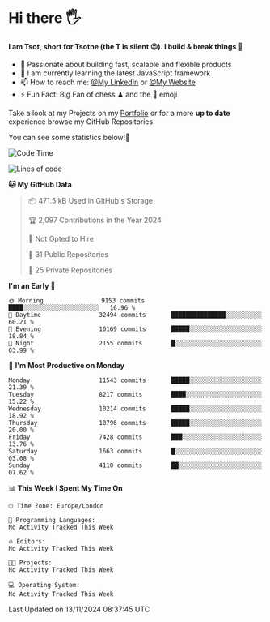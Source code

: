 # Hi there :raised_hand_with_fingers_splayed:
#### I am Tsot, short for Tsotne (the T is silent :wink:). I build & break things :space_invader:
- :telescope: Passionate about building fast, scalable and flexible products
- :seedling: I am currently learning the latest JavaScript framework 
- :mailbox: How to reach me: [@My LinkedIn](https://www.linkedin.com/in/tsotne-gvadzabia/) or [@My Website](https://tsotne.co.uk/contact)
- :zap: Fun Fact: Big Fan of chess ♟ and the 👾 emoji

Take a look at my Projects on my [Portfolio](https://tsotne.co.uk/) or for a more **up to date** experience browse my GitHub Repositories.

You can see some statistics below!:space_invader:
<!--START_SECTION:waka-->
![Code Time](http://img.shields.io/badge/Code%20Time-761%20hrs%202%20mins-blue)

![Lines of code](https://img.shields.io/badge/From%20Hello%20World%20I%27ve%20Written-17.8%20million%20lines%20of%20code-blue)

**🐱 My GitHub Data** 

> 📦 471.5 kB Used in GitHub's Storage 
 > 
> 🏆 2,097 Contributions in the Year 2024
 > 
> 🚫 Not Opted to Hire
 > 
> 📜 31 Public Repositories 
 > 
> 🔑 25 Private Repositories 
 > 
**I'm an Early 🐤** 

```text
🌞 Morning                9153 commits        ████░░░░░░░░░░░░░░░░░░░░░   16.96 % 
🌆 Daytime                32494 commits       ███████████████░░░░░░░░░░   60.21 % 
🌃 Evening                10169 commits       █████░░░░░░░░░░░░░░░░░░░░   18.84 % 
🌙 Night                  2155 commits        █░░░░░░░░░░░░░░░░░░░░░░░░   03.99 % 
```
📅 **I'm Most Productive on Monday** 

```text
Monday                   11543 commits       █████░░░░░░░░░░░░░░░░░░░░   21.39 % 
Tuesday                  8217 commits        ████░░░░░░░░░░░░░░░░░░░░░   15.22 % 
Wednesday                10214 commits       █████░░░░░░░░░░░░░░░░░░░░   18.92 % 
Thursday                 10796 commits       █████░░░░░░░░░░░░░░░░░░░░   20.00 % 
Friday                   7428 commits        ███░░░░░░░░░░░░░░░░░░░░░░   13.76 % 
Saturday                 1663 commits        █░░░░░░░░░░░░░░░░░░░░░░░░   03.08 % 
Sunday                   4110 commits        ██░░░░░░░░░░░░░░░░░░░░░░░   07.62 % 
```


📊 **This Week I Spent My Time On** 

```text
🕑︎ Time Zone: Europe/London

💬 Programming Languages: 
No Activity Tracked This Week

🔥 Editors: 
No Activity Tracked This Week

🐱‍💻 Projects: 
No Activity Tracked This Week

💻 Operating System: 
No Activity Tracked This Week
```


 Last Updated on 13/11/2024 08:37:45 UTC
<!--END_SECTION:waka-->
